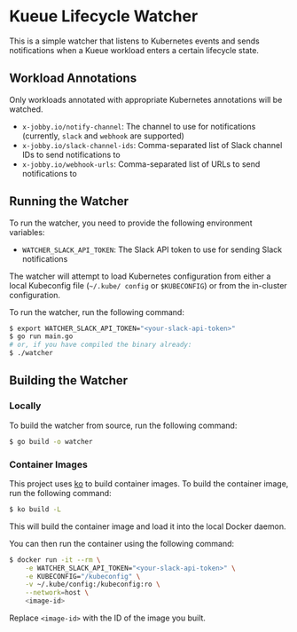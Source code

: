 # Kueue Lifecycle Watcher

This is a simple watcher that listens to Kubernetes events and sends notifications when a Kueue workload enters a certain lifecycle state.

## Workload Annotations

Only workloads annotated with appropriate Kubernetes annotations will be watched.

-   `x-jobby.io/notify-channel`: The channel to use for notifications (currently, `slack` and `webhook` are supported)
-   `x-jobby.io/slack-channel-ids`: Comma-separated list of Slack channel IDs to send notifications to
-   `x-jobby.io/webhook-urls`: Comma-separated list of URLs to send notifications to

## Running the Watcher

To run the watcher, you need to provide the following environment variables:

-   `WATCHER_SLACK_API_TOKEN`: The Slack API token to use for sending Slack notifications

The watcher will attempt to load Kubernetes configuration from either a local Kubeconfig file (`~/.kube/
config` or `$KUBECONFIG`) or from the in-cluster configuration.

To run the watcher, run the following command:

```bash
$ export WATCHER_SLACK_API_TOKEN="<your-slack-api-token>"
$ go run main.go
# or, if you have compiled the binary already:
$ ./watcher
```

## Building the Watcher

### Locally

To build the watcher from source, run the following command:

```bash
$ go build -o watcher
```

### Container Images

This project uses [ko](https://github.com/google/ko) to build container images. To build the container image, run the following command:

```bash
$ ko build -L
```

This will build the container image and load it into the local Docker daemon.

You can then run the container using the following command:

```bash
$ docker run -it --rm \
    -e WATCHER_SLACK_API_TOKEN="<your-slack-api-token>" \
    -e KUBECONFIG="/kubeconfig" \
    -v ~/.kube/config:/kubeconfig:ro \
    --network=host \
    <image-id>
```

Replace `<image-id>` with the ID of the image you built.
